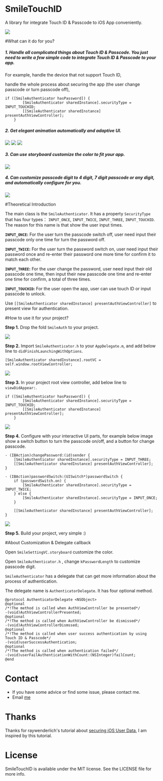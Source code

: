 # SmileTouchID
A library for integrate Touch ID &amp; Passcode to iOS App conveniently.

![](https://raw.githubusercontent.com/liu044100/SmileTouchID/master/demo_gif/promo.png)

#What can it do for you?


##### 1. Handle all complicated things about Touch ID & Passcode. You just need to write a few simple code to integrate Touch ID & Passcode to your app.
For example, 
handle the device that not support Touch ID, 

handle the whole process about securing the app (the user change passcode or turn passcode off),


```
if ([SmileAuthenticator hasPassword]) {
        [SmileAuthenticator sharedInstance].securityType = INPUT_TOUCHID;
        [[SmileAuthenticator sharedInstance] presentAuthViewController];
    }
```



##### 2. Get elegant animation automatically and adaptive UI.


![](https://raw.githubusercontent.com/liu044100/SmileTouchID/master/demo_gif/demo1.gif)
![](https://raw.githubusercontent.com/liu044100/SmileTouchID/master/demo_gif/demo2.gif)
![](https://raw.githubusercontent.com/liu044100/SmileTouchID/master/demo_gif/rotate.gif)



##### 3. Can use storyboard customize the color to fit your app.


![](https://raw.githubusercontent.com/liu044100/SmileTouchID/master/demo_gif/demo44.png)




##### 4. Can customize passcode digit to 4 digit, 7 digit passcode or any digit, and automatically configure for you.



![](https://raw.githubusercontent.com/liu044100/SmileTouchID/master/demo_gif/demo66.png)


#Theoretical Introduction

The main class is the `SmileAuthenticator`. It has a property `SecurityType` that has four types： `INPUT_ONCE`, `INPUT_TWICE`, `INPUT_THREE`, `INPUT_TOUCHID`. The reason for this name is that show the user input times.


**`INPUT_ONCE`:** For the user turn the passcode switch off, user need input their passcode only one time for turn the password off.


**`INPUT_TWICE`:** For the user turn the password switch on, user need input their password once and re-enter their password one more time for confirm it to match each other.


**`INPUT_THREE`:** For the user change the password, user need input their old passcode one time, then input their new passcode one time and re-enter one time for confirm, a total of three times.


**`INPUT_TOUCHID`:** For the user open the app, user can use touch ID or input passcode to unlock.


Use `[[SmileAuthenticator sharedInstance] presentAuthViewController]` to present view for authentication.


#How to use it for your project?

**Step 1.** Drop the fold `SmileAuth` to your project.

![](https://raw.githubusercontent.com/liu044100/SmileTouchID/master/demo_gif/step1.png)

**Step 2.** Import `SmileAuthenticator.h` to your `AppDelegate.m`, and add below line to `didFinishLaunchingWithOptions`.

```
[SmileAuthenticator sharedInstance].rootVC = self.window.rootViewController;
```

![](https://raw.githubusercontent.com/liu044100/SmileTouchID/master/demo_gif/step2.png)

**Step 3.** In your project root view controller,  add below line to `viewDidAppear:`.

```
if ([SmileAuthenticator hasPassword]) {
        [SmileAuthenticator sharedInstance].securityType = INPUT_TOUCHID;
        [[SmileAuthenticator sharedInstance] presentAuthViewController];
    }
```


![](https://raw.githubusercontent.com/liu044100/SmileTouchID/master/demo_gif/step3.png)

**Step 4.** Configure with your interactive UI parts,  for example below image show a switch button to turn the passcode on/off,  and a button for change passcode.

```
- (IBAction)changePassword:(id)sender {
    [SmileAuthenticator sharedInstance].securityType = INPUT_THREE;
    [[SmileAuthenticator sharedInstance] presentAuthViewController];
}

- (IBAction)passwordSwitch:(UISwitch*)passwordSwitch {
    if (passwordSwitch.on) {
        [SmileAuthenticator sharedInstance].securityType = INPUT_TWICE;
    } else {
        [SmileAuthenticator sharedInstance].securityType = INPUT_ONCE;
    }
    
    [[SmileAuthenticator sharedInstance] presentAuthViewController];
}

```

![](https://raw.githubusercontent.com/liu044100/SmileTouchID/master/demo_gif/step4.png)


**Step 5.** Build your project, very simple :)

#About Customization & Delegate callback

Open `SmileSettingVC.storyboard` customize the color.

Open `SmileAuthenticator.h` , change `kPasswordLength` to customize passcode digit.

`SmileAuthenticator` has a delegate that can get more information about the process of authentication.

The delegate name is `AuthenticatorDelegate`. It has four optional method.

```
@protocol AuthenticatorDelegate <NSObject>
@optional
/*!The method is called when AuthViewController be presented*/
-(void)AuthViewControllerPresented;
@optional
/*!The method is called when AuthViewController be dismissed*/
-(void)AuthViewControllerDismssed;
@optional
/*!The method is called when user success authentication by using Touch ID & Passcode*/
-(void)userSuccessAuthentication;
@optional
/*!The method is called when authentication failed*/
-(void)userFailAuthenticationWithCount:(NSInteger)failCount;
@end
```

# Contact

* If you have some advice or find some issue, please contact me.
* Email [me](liu044100@gmail.com)

# Thanks
Thanks for raywenderlich's tutorial about [securing iOS User Data](http://www.raywenderlich.com/92667/securing-ios-data-keychain-touch-id-1password), I am inspired by this tutorial.

# License

SmileTouchID is available under the MIT license. See the LICENSE file for more info.
